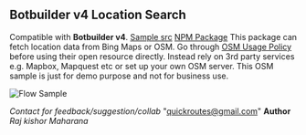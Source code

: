 ## Botbuilder v4 Location Search

Compatible with **Botbuilder v4**. 
[Sample src](https://github.com/Raj-kishore/Microsoft-Botbuilder-Location-Search)
[NPM Package](https://www.npmjs.com/package/botbuilder-location-bing-osm)
This package can fetch location data from Bing Maps or OSM. Go through [OSM Usage Policy](https://operations.osmfoundation.org/policies/tiles/) before using their open resource directly. Instead rely on 3rd party services e.g. Mapbox, Mapquest etc or set up your own OSM server. This OSM sample is just for demo purpose and not for business use. 

![Flow Sample](https://raw.githubusercontent.com/Raj-kishore/Microsoft-Botbuilder-Location-Search/master/example.png)

*Contact for feedback/suggestion/collab*
"quickroutes@gmail.com"
**Author**
*Raj kishor Maharana*

